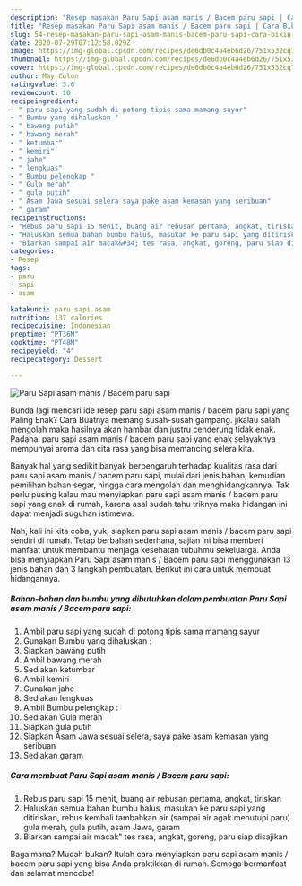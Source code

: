 ```yaml
---
description: "Resep masakan Paru Sapi asam manis / Bacem paru sapi | Cara Bikin Paru Sapi asam manis / Bacem paru sapi Yang Enak Dan Lezat"
title: "Resep masakan Paru Sapi asam manis / Bacem paru sapi | Cara Bikin Paru Sapi asam manis / Bacem paru sapi Yang Enak Dan Lezat"
slug: 54-resep-masakan-paru-sapi-asam-manis-bacem-paru-sapi-cara-bikin-paru-sapi-asam-manis-bacem-paru-sapi-yang-enak-dan-lezat
date: 2020-07-29T07:12:58.029Z
image: https://img-global.cpcdn.com/recipes/de6db0c4a4eb6d26/751x532cq70/paru-sapi-asam-manis-bacem-paru-sapi-foto-resep-utama.jpg
thumbnail: https://img-global.cpcdn.com/recipes/de6db0c4a4eb6d26/751x532cq70/paru-sapi-asam-manis-bacem-paru-sapi-foto-resep-utama.jpg
cover: https://img-global.cpcdn.com/recipes/de6db0c4a4eb6d26/751x532cq70/paru-sapi-asam-manis-bacem-paru-sapi-foto-resep-utama.jpg
author: May Colon
ratingvalue: 3.6
reviewcount: 10
recipeingredient:
- " paru sapi yang sudah di potong tipis sama mamang sayur"
- " Bumbu yang dihaluskan "
- " bawang putih"
- " bawang merah"
- " ketumbar"
- " kemiri"
- " jahe"
- " lengkuas"
- " Bumbu pelengkap "
- " Gula merah"
- " gula putih"
- " Asam Jawa sesuai selera saya pake asam kemasan yang seribuan"
- " garam"
recipeinstructions:
- "Rebus paru sapi 15 menit, buang air rebusan pertama, angkat, tiriskan"
- "Haluskan semua bahan bumbu halus, masukan ke paru sapi yang ditiriskan, rebus kembali tambahkan air (sampai air agak menutupi paru) gula merah, gula putih, asam Jawa, garam"
- "Biarkan sampai air macak&#34; tes rasa, angkat, goreng, paru siap disajikan"
categories:
- Resep
tags:
- paru
- sapi
- asam

katakunci: paru sapi asam 
nutrition: 137 calories
recipecuisine: Indonesian
preptime: "PT36M"
cooktime: "PT48M"
recipeyield: "4"
recipecategory: Dessert

---
```



![Paru Sapi asam manis / Bacem paru sapi](https://img-global.cpcdn.com/recipes/de6db0c4a4eb6d26/751x532cq70/paru-sapi-asam-manis-bacem-paru-sapi-foto-resep-utama.jpg)

Bunda lagi mencari ide resep paru sapi asam manis / bacem paru sapi yang Paling Enak? Cara Buatnya memang susah-susah gampang. jikalau salah mengolah maka hasilnya akan hambar dan justru cenderung tidak enak. Padahal paru sapi asam manis / bacem paru sapi yang enak selayaknya mempunyai aroma dan cita rasa yang bisa memancing selera kita.

Banyak hal yang sedikit banyak berpengaruh terhadap kualitas rasa dari paru sapi asam manis / bacem paru sapi, mulai dari jenis bahan, kemudian pemilihan bahan segar, hingga cara mengolah dan menghidangkannya. Tak perlu pusing kalau mau menyiapkan paru sapi asam manis / bacem paru sapi yang enak di rumah, karena asal sudah tahu triknya maka hidangan ini dapat menjadi suguhan istimewa.




Nah, kali ini kita coba, yuk, siapkan paru sapi asam manis / bacem paru sapi sendiri di rumah. Tetap berbahan sederhana, sajian ini bisa memberi manfaat untuk membantu menjaga kesehatan tubuhmu sekeluarga. Anda bisa menyiapkan Paru Sapi asam manis / Bacem paru sapi menggunakan 13 jenis bahan dan 3 langkah pembuatan. Berikut ini cara untuk membuat hidangannya.

<!--inarticleads1-->

##### Bahan-bahan dan bumbu yang dibutuhkan dalam pembuatan Paru Sapi asam manis / Bacem paru sapi:

1. Ambil  paru sapi yang sudah di potong tipis sama mamang sayur
1. Gunakan  Bumbu yang dihaluskan :
1. Siapkan  bawang putih
1. Ambil  bawang merah
1. Sediakan  ketumbar
1. Ambil  kemiri
1. Gunakan  jahe
1. Sediakan  lengkuas
1. Ambil  Bumbu pelengkap :
1. Sediakan  Gula merah
1. Siapkan  gula putih
1. Siapkan  Asam Jawa sesuai selera, saya pake asam kemasan yang seribuan
1. Sediakan  garam




<!--inarticleads2-->

##### Cara membuat Paru Sapi asam manis / Bacem paru sapi:

1. Rebus paru sapi 15 menit, buang air rebusan pertama, angkat, tiriskan
1. Haluskan semua bahan bumbu halus, masukan ke paru sapi yang ditiriskan, rebus kembali tambahkan air (sampai air agak menutupi paru) gula merah, gula putih, asam Jawa, garam
1. Biarkan sampai air macak&#34; tes rasa, angkat, goreng, paru siap disajikan




Bagaimana? Mudah bukan? Itulah cara menyiapkan paru sapi asam manis / bacem paru sapi yang bisa Anda praktikkan di rumah. Semoga bermanfaat dan selamat mencoba!
